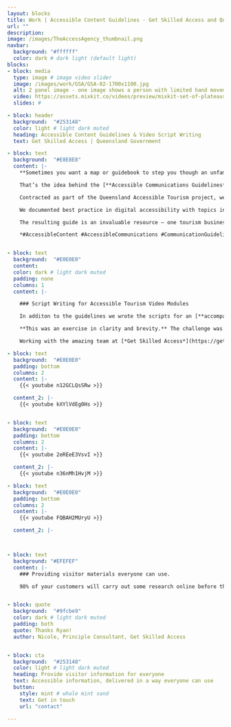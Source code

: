 ```yaml
---
layout: blocks
title: Work | Accessible Content Guidelines - Get Skilled Access and Queensland Government
url: ""
description:
image: /images/TheAccessAgency_thumbnail.png
navbar:
  background: "#ffffff"
  color: dark # dark light (default light)
blocks:
- block: media
  type: image # image video slider
  image: /images/work/GSA/GSA-02-1700x1100.jpg
  alt: 2 panel image - one image shows a person with limited hand movement, the other a person with a hearing aid
  video: https://assets.mixkit.co/videos/preview/mixkit-set-of-plateaus-seen-from-the-heights-in-a-sunset-26070-large.mp4
  slides: #

- block: header
  background:  "#253148"
  color: light # light dark muted
  heading: Accessible Content Guidelines & Video Script Writing
  text: Get Skilled Access | Queensland Government

- block: text
  background:  "#E8E8E8"
  content: |-
    **Sometimes you want a map or guidebook to step you though an unfamiliar or complex topic.**

    That’s the idea behind the [**Accessible Communications Guidelines**](https://www.dtis.qld.gov.au/__data/assets/pdf_file/0008/1661318/Accessible-Communication-and-Brand-Guidelines-Dec-22-.pdf) we wrote for local government agencies (LGAs) on behalf of the terrific team at [*Get Skilled Access*](https://getskilledaccess.com.au/).

    Contracted as part of the Queensland Accessible Tourism project, we provided a 30-page document outlining accessibility principles and considerations in simple terms. It's delivered as part of a suite of [**Accessible Tourism resources**](https://www.dtis.qld.gov.au/tourism/accessible-tourism/accessible-tourism-toolkit).

    We documented best practice in digital accessibility with topics including communications workflow, producing accessible articles, undertaking a video and audio content, accessible publishing and reviewing content for good access.

    The resulting guide is an invaluable resource – one tourism businesses and LGAs can use to provide material for all kinds of visitors.

    *#AccessibleContent #AccessibleCommunications #CommunicationGuidelines*


- block: text
  background:  "#E0E0E0"
  content:
  color: dark # light dark muted
  padding: none
  columns: 1
  content: |-

    ### Script Writing for Accessible Tourism Video Modules

    In additon to the guidelines we wrote the scripts for an [**accompanying video series.**](https://www.youtube.com/watch?v=n12GCLQsSRw&ab_channel=QueenslandTourismDevelopment)

    **This was an exercise in clarity and brevity.** The challenge was to create succinct, conversational language covering 5 topic areas – ‘Defining disability, accessibility and inclusion’, ‘The Language of Disability’, ‘Inclusive Mindset and Universal Design’, ‘Misconceptions and Unconscious Bias’, and ‘The Business Case for Accessible Tourism’.

    Working with the amazing team at [*Get Skilled Access*](https://getskilledaccess.com.au/) – the results are clear, casual and powerful. We hope you like them as much as we do.

- block: text
  background:  "#E0E0E0"
  padding: bottom
  columns: 2
  content: |-
    {{< youtube n12GCLQsSRw >}}

  content_2: |-
    {{< youtube kXYlVdEg0Hs >}}


- block: text
  background:  "#E0E0E0"
  padding: bottom
  columns: 2
  content: |-
    {{< youtube 2eREeE3VsvI >}}

  content_2: |-
    {{< youtube n36nMh1HvjM >}}

- block: text
  background:  "#E0E0E0"
  padding: bottom
  columns: 2
  content: |-
    {{< youtube FQBAH2MUryU >}}

  content_2: |-



- block: text
  background: "#EFEFEF"
  content: |-
    ### Providing visitor materials everyone can use.

    98% of your customers will carry out some research online before they arrange a visit. Just like physical access, when you provide information in an accessible format, all your customers benefit. Ensuring your visitor materials are universally available means baking it into your process and aligning to best-practice. We can help.


- block: quote
  background:  "#9fcbe9"
  color: dark # light dark muted
  padding: both
  quote: Thanks Ryan!
  author: Nicole, Principle Consultant, Get Skilled Access


- block: cta
  background:  "#253148"
  color: light # light dark muted
  heading: Provide visitor information for everyone
  text: Accessible information, delivered in a way everyone can use
  button:
    style: mint # whale mint sand
    text: Get in touch
    url: "contact"

---
```

